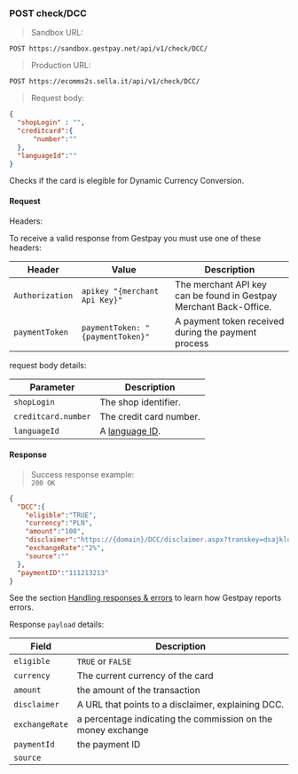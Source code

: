### POST check/DCC


> Sandbox URL:

```
POST https://sandbox.gestpay.net/api/v1/check/DCC/
```


> Production URL: 

```
POST https://ecomms2s.sella.it/api/v1/check/DCC/
```

> Request body: 

```json
{
  "shopLogin" : "",
  "creditcard":{
      "number":""
  },
  "languageId":""
}
```

Checks if the card is elegible for Dynamic Currency Conversion. 

#### Request 

Headers: 

To receive a valid response from Gestpay you must use one of these headers: 

| Header          | Value                         | Description                                                        |
| --------------- | ----------------------------- | ------------------------------------------------------------------ |
| `Authorization` | `apikey "{merchant Api Key}"` | The merchant API key can be found in Gestpay Merchant Back-Office. |
| `paymentToken` | `paymentToken: "{paymentToken}"` | A payment token received during the payment process |


request body details: 

| Parameter | Description | 
| --------- | ----------- | 
| `shopLogin` | The shop identifier. | 
| `creditcard.number` | The credit card number.
| `languageId` | A [language ID](#language-codes).

#### Response 

> Success response example:<br>
> `200 OK`

```json
{  
  "DCC":{  
    "eligible":"TRUE",
    "currency":"PLN",
    "amount":"100",
    "disclaimer":"https://{domain}/DCC/disclaimer.aspx?transkey=dsajklq31223",
    "exchangeRate":"2%",
    "source":""
  },
  "paymentID":"111213213"
}
```

See the section [Handling responses & errors](#handling-responses-amp-errors) to learn how Gestpay reports errors.

Response `payload` details:


| Field          | Description 
| -------------- | -----------
| `eligible`   | `TRUE` or `FALSE`
| `currency`  | The current currency of the card 
| `amount`  | the amount of the transaction 
| `disclaimer` | A URL that points to a disclaimer, explaining DCC. 
| `exchangeRate` | a percentage indicating the commission on the money exchange
| `paymentId` | the payment ID 
| `source` | 
